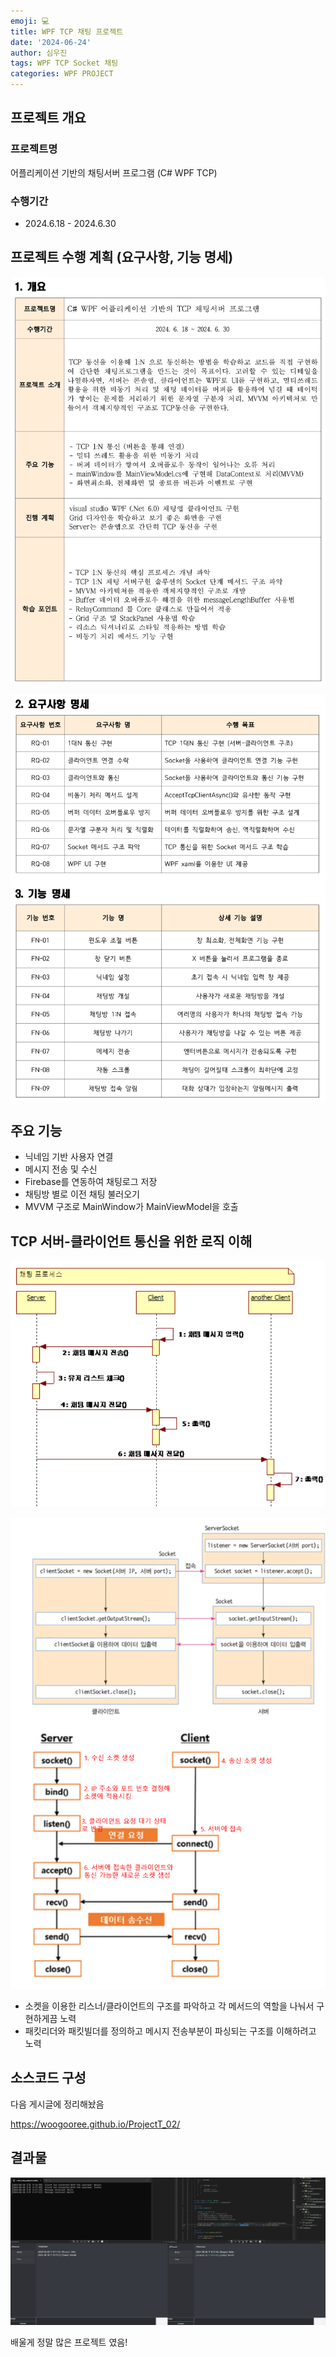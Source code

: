 ```yaml
---
emoji: 💻
title: WPF TCP 채팅 프로젝트
date: '2024-06-24'
author: 심우진
tags: WPF TCP Socket 채팅
categories: WPF PROJECT
---
```



## 프로젝트 개요

### 프로젝트명
어플리케이션 기반의 채팅서버 프로그램 (C# WPF TCP)

### 수행기간
- 2024.6.18 - 2024.6.30

## 프로젝트 수행 계획 (요구사항, 기능 명세)

![Plan_01.png](./Plan_01.png)

![Plan_02.png](./Plan_02.png)

## 주요 기능
- 닉네임 기반 사용자 연결
- 메시지 전송 및 수신
- Firebase를 연동하여 채팅로그 저장
- 채팅방 별로 이전 채팅 불러오기
- MVVM 구조로 MainWindow가 MainViewModel을 호출

## TCP 서버-클라이언트 통신을 위한 로직 이해

![ChatFlow.png](./ChatFlow.png)

![SocketDiagram.png](./SocketDiagram.png)

- 소켓을 이용한 리스너/클라이언트의 구조를 파악하고 각 메서드의 역할을 나눠서 구현하게끔 노력
- 패킷리더와 패킷빌더를 정의하고 메시지 전송부분이 파싱되는 구조를 이해하려고 노력


## 소스코드 구성

다음 게시글에 정리해놨음

https://woogooree.github.io/ProjectT_02/


## 결과물

![VanillaChat.png](./VanillaChat.png)

배울게 정말 많은 프로젝트 였음!


```toc

```


